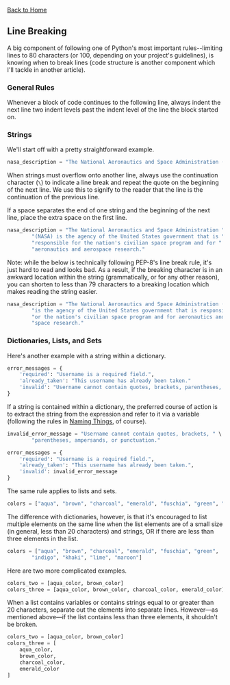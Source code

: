 [Back to Home](../README.md)

## Line Breaking

A big component of following one of Python's most important rules--limiting lines to 80 characters (or 100, depending on your project's guidelines), is knowing when to break lines (code structure is another component which I'll tackle in another article).

### General Rules

Whenever a block of code continues to the following line, always indent the next line two indent levels past the indent level of the line the block started on.

### Strings

We'll start off with a pretty straightforward example.

```python
nasa_description = "The National Aeronautics and Space Administration (NASA) is the agency of the United States government that is responsible for the nation's civilian space program and for aeronautics and aerospace research."
```

When strings must overflow onto another line, always use the continuation character (`\`) to indicate a line break and repeat the quote on the beginning of the next line. We use this to signify to the reader that the line is the continuation of the previous line.

If a space separates the end of one string and the beginning of the next line, place the extra space on the first line.

```python
nasa_description = "The National Aeronautics and Space Administration " \
        "(NASA) is the agency of the United States government that is " \
        "responsible for the nation's civilian space program and for " \
        "aeronautics and aerospace research."
```

Note: while the below is technically following PEP-8's line break rule, it's just hard to read and looks bad. As a result, if the breaking character is in an awkward location within the string (grammatically, or for any other reason), you can shorten to less than 79 characters to a breaking location which makes reading the string easier.

```python
nasa_description = "The National Aeronautics and Space Administration (NASA)" \
        "is the agency of the United States government that is responsible f" \
        "or the nation's civilian space program and for aeronautics and aero" \
        "space research."
```

### Dictionaries, Lists, and Sets

Here's another example with a string within a dictionary.

```python
error_messages = {
    'required': "Username is a required field.",
    'already_taken': "This username has already been taken."
    'invalid': "Username cannot contain quotes, brackets, parentheses, ampersands, or punctuation."
}
```

If a string is contained within a dictionary, the preferred course of action is to extract the string from the expression and refer to it via a variable (following the rules in [Naming Things](Naming-Things.md), of course).

```python
invalid_error_message = "Username cannot contain quotes, brackets, " \
        "parentheses, ampersands, or punctuation."

error_messages = {
    'required': "Username is a required field.",
    'already_taken': "This username has already been taken.",
    'invalid': invalid_error_message
}
```

The same rule applies to lists and sets.

```python
colors = ["aqua", "brown", "charcoal", "emerald", "fuschia", "green", "indigo", "khaki", "lime", "maroon"]
```

The difference with dictionaries, however, is that it's encouraged to list multiple elements on the same line when the list elements are of a small size (in general, less than 20 characters) and strings, OR if there are less than three elements in the list.

```python
colors = ["aqua", "brown", "charcoal", "emerald", "fuschia", "green",
        "indigo", "khaki", "lime", "maroon"]
```

Here are two more complicated examples.

```python
colors_two = [aqua_color, brown_color]
colors_three = [aqua_color, brown_color, charcoal_color, emerald_color]
```

When a list contains variables or contains strings equal to or greater than 20 characters, separate out the elements into separate lines. However&mdash;as mentioned above&mdash;if the list contains less than three elements, it shouldn't be broken.

```python
colors_two = [aqua_color, brown_color]
colors_three = [
    aqua_color,
    brown_color,
    charcoal_color,
    emerald_color
]
```
